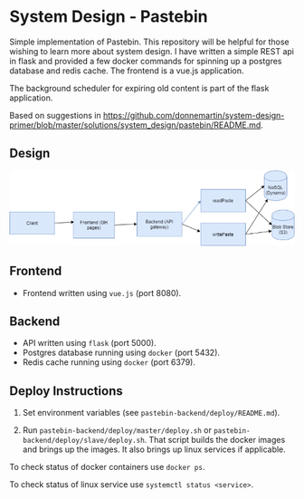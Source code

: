 # System Design - Pastebin

Simple implementation of Pastebin. This repository will be helpful for those wishing to learn more about system design. I have written a simple REST api in flask and provided a few docker commands for spinning up a postgres database and redis cache. The frontend is a vue.js application.

The background scheduler for expiring old content is part of the flask application.

Based on suggestions in https://github.com/donnemartin/system-design-primer/blob/master/solutions/system_design/pastebin/README.md.

## Design

![](basic_design.png)

## Frontend

* Frontend written using ``vue.js`` (port 8080).

## Backend

* API written using ``flask`` (port 5000).
* Postgres database running using ``docker`` (port 5432).
* Redis cache running using ``docker`` (port 6379).

## Deploy Instructions

1. Set environment variables (see ``pastebin-backend/deploy/README.md``).

2. Run ``pastebin-backend/deploy/master/deploy.sh`` or ``pastebin-backend/deploy/slave/deploy.sh``. That script builds the docker images and brings up the images. It also brings up linux services if applicable.

To check status of docker containers use ``docker ps``.

To check status of linux service use ``systemctl status <service>``.
